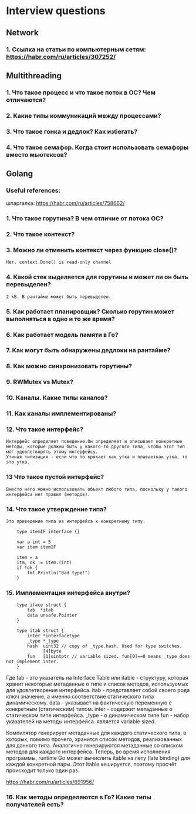 # Interview questions

## Network
### 1. Ссылка на статьи по компьютерным сетям: https://habr.com/ru/articles/307252/

## Multithreading
### 1. Что такое процесс и что такое поток в ОС? Чем отличаются?
### 2. Какие типы коммуникаций между процессами?
### 3. Что такое гонка и дедлок? Как избегать?
### 4. Что такое семафор. Когда стоит использовать семафоры вместо мьютексов?

## Golang
### Useful references:
шпаргалка: https://habr.com/ru/articles/758662/
### 1. Что такое горутина? В чем отличие от потока ОС?
### 2. Что такое контекст?
### 3. Можно ли отменить контекст через функцию close()?
    Нет. context.Done() is read-only channel

### 4. Какой стек выделяется для горутины и может ли он быть перевыделен?
    2 kB. В рантайме может быть перевыделен.

### 5. Как работает планировщик? Сколько горутин может выполняться в одно и то же время?

### 6. Как работает модель памяти в Го?

### 7. Как могут быть обнаружены дедлоки на рантайме?

### 8. Как можно синхронизовать горутины?
### 9. RWMutex vs Mutex?
### 10. Каналы. Какие типы каналов?
### 11. Как каналы имплементированы?
### 12. Что такое интерфейс?
    Интерфейс определяет поведение.Он определяет и описывает конкретные методы, которые должны быть у какого-то другого типа, чтобы этот тип мог удовлетворять этому интерфейсу.
    Утиная типизация - если что то крякает как утка и плаваеткак утка, то это утка.

### 13 Что такое пустой интерфейс?
    Вместо него можно использовать объект любого типа, поскольку у такого интерфейса нет правил (методов).

### 14. Что такое утверждение типа?
    Это приведение типа из интерфейса к конкретному типу. 
```
    type itemIF interface {}

    var a int = 5
    var item itemIF

    item = a
    itm, ok := item.(int)
    if !ok {
        fmt.Println("Bad type!")
    }
```

### 15. Имплементация интерфейса внутри?
```
    type iface struct {
        tab  *itab
        data unsafe.Pointer
    }

    type itab struct {
	    inter *interfacetype
	    _type *_type
	    hash  uint32 // copy of _type.hash. Used for type switches.
	    _     [4]byte
	    fun   [1]uintptr // variable sized. fun[0]==0 means _type does not implement inter.
    }
```
Где tab - это указатель на Interface Table или itable - структуру, которая хранит некоторые метаданные о типе и список методов, используемых для удовлетворения интерфейса. itab - представляет собой своего рода ключ значение, а именно соответствие статического типа динамическому.
data - указывает на фактическую переменную с конкретным (статическим) типом.
inter - содержит метаданные о статическом типе интерфейса.
_type - о динамическом типе
fun - набор указателей на методы интерфейса. является variable sized.

Компилятор генерирует метаданные для каждого статического типа, в которых, помимо прочего, хранится список методов, реализованных для данного типа. Аналогично генерируются метаданные со списком методов для каждого интерфейса. Теперь, во время исполнения программы, runtime Go может вычислить itable на лету (late binding) для каждой конкретной пары. Этот itable кешируется, поэтому просчёт происходит только один раз.

https://habr.com/ru/articles/691956/

### 16. Как методы определяются в Го? Какие типы получателей есть?
